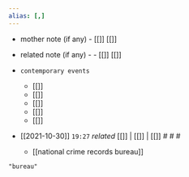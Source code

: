 ```yaml
---
alias: [,]
---
```

- mother note (if any)
		- [[]] [[]]
- related note (if any) -
		- [[]] [[]]
- `contemporary events`
	- [[]]
	- [[]]
	- [[]]
	- [[]]
	- [[]]

- [[2021-10-30]]  `19:27` _related_ [[]] | [[]] | [[]] # # #
	- [[national crime records bureau]]

```query
"bureau"
```